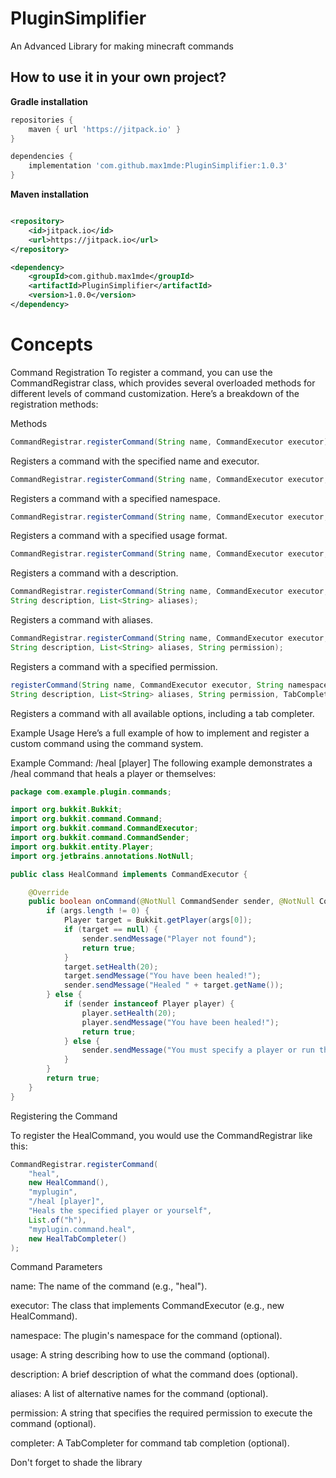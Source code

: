 # PluginSimplifier

An Advanced Library for making minecraft commands

## How to use it in your own project?

**Gradle installation**

```groovy
repositories {
    maven { url 'https://jitpack.io' }
}

dependencies {
    implementation 'com.github.max1mde:PluginSimplifier:1.0.3'
}
```

**Maven installation**

```xml

<repository>
    <id>jitpack.io</id>
    <url>https://jitpack.io</url>
</repository>

<dependency>
    <groupId>com.github.max1mde</groupId>
    <artifactId>PluginSimplifier</artifactId>
    <version>1.0.0</version>
</dependency>
```

# Concepts

Command Registration
To register a command, you can use the CommandRegistrar class, which provides several overloaded methods for different
levels of command customization. Here’s a breakdown of the registration methods:

Methods

```java
CommandRegistrar.registerCommand(String name, CommandExecutor executor);
```

Registers a command with the specified name and executor.

```java
CommandRegistrar.registerCommand(String name, CommandExecutor executor, String namespace);
```

Registers a command with a specified namespace.

```java
CommandRegistrar.registerCommand(String name, CommandExecutor executor, String namespace, String usage);
```

Registers a command with a specified usage format.

```java
CommandRegistrar.registerCommand(String name, CommandExecutor executor, String namespace, String usage, String description);
```

Registers a command with a description.

```java
CommandRegistrar.registerCommand(String name, CommandExecutor executor, String namespace, String usage,
String description, List<String> aliases);
```

Registers a command with aliases.

```java
CommandRegistrar.registerCommand(String name, CommandExecutor executor, String namespace, String usage,
String description, List<String> aliases, String permission);
```

Registers a command with a specified permission.

```java
registerCommand(String name, CommandExecutor executor, String namespace, String usage,
String description, List<String> aliases, String permission, TabCompleter completer);
```

Registers a command with all available options, including a tab completer.

Example Usage
Here’s a full example of how to implement and register a custom command using the command system.

Example Command: /heal [player]
The following example demonstrates a /heal command that heals a player or themselves:

```java
package com.example.plugin.commands;

import org.bukkit.Bukkit;
import org.bukkit.command.Command;
import org.bukkit.command.CommandExecutor;
import org.bukkit.command.CommandSender;
import org.bukkit.entity.Player;
import org.jetbrains.annotations.NotNull;

public class HealCommand implements CommandExecutor {

    @Override
    public boolean onCommand(@NotNull CommandSender sender, @NotNull Command command, @NotNull String label, @NotNull String[] args) {
        if (args.length != 0) {
            Player target = Bukkit.getPlayer(args[0]);
            if (target == null) {
                sender.sendMessage("Player not found");
                return true;
            }
            target.setHealth(20);
            target.sendMessage("You have been healed!");
            sender.sendMessage("Healed " + target.getName());
        } else {
            if (sender instanceof Player player) {
                player.setHealth(20);
                player.sendMessage("You have been healed!");
                return true;
            } else {
                sender.sendMessage("You must specify a player or run this command as a player");
            }
        }
        return true;
    }
}
```

Registering the Command

To register the HealCommand, you would use the CommandRegistrar like this:

```java
CommandRegistrar.registerCommand(
    "heal",
    new HealCommand(),
    "myplugin",
    "/heal [player]",
    "Heals the specified player or yourself",
    List.of("h"),
    "myplugin.command.heal",
    new HealTabCompleter()
);
```

Command Parameters

name: The name of the command (e.g., "heal").

executor: The class that implements CommandExecutor (e.g., new HealCommand).

namespace: The plugin's namespace for the command (optional).

usage: A string describing how to use the command (optional).

description: A brief description of what the command does (optional).

aliases: A list of alternative names for the command (optional).

permission: A string that specifies the required permission to execute the command (optional).

completer: A TabCompleter for command tab completion (optional).

Don't forget to shade the library

